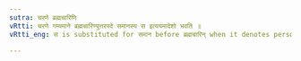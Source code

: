 ```yaml
---
sutra: चरणे ब्रह्मचारिणि
vRtti: चरणे गम्यमाने ब्रह्मचारिण्युत्तरपदे समानस्य स इत्ययमादेशो भवति ॥
vRtti_eng: स is substituted for समान before ब्रह्मचारिन् when it denotes persons engaged in fulfilling a common vow of studying the Vedas.

---
```

